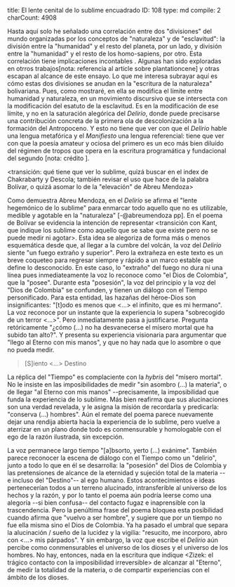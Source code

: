 title:          El lente cenital de lo sublime encuadrado
ID:             108
type:           md
compile:        2
charCount:      4908


Hasta aquí solo he señalado una correlación entre dos "divisiones" del mundo organizadas por los conceptos de "naturaleza" y de "esclavitud": la división entre la "humanidad" y el resto del planeta, por un lado, y división entre la "humanidad" y el resto de los homo-sapiens, por otro. Esta correlación tiene implicaciones incontables . Algunas han sido exploradas en otrros trabajos[nota: referencia al article sobre plantationcene] y  otras escapan al alcance de este ensayo. Lo que me interesa subrayar aquí es cómo estas dos divisiones se anudan en la "escritura de la naturaleza" bolivariana. Pues, como mostraré, en ella se modifica el límite entre humanidad y naturaleza, en un movimiento discursivo que se intersecta con la modificación del esatuto de la esclavitud. Es en la modificación de ese límite, y no  en la saturación alegórica del *Delirio*, donde puede precisarse una contribución concreta de la primera ola de descolonización a la formación del Antropoceno. Y esto no tiene que ver con que el *Delirio* hable una lengua metafórica y el *Manifiesto* una lengua referencial: tiene que ver con que la poesía amateur y ociosa del primero es un eco más bien diluído del régimen de tropos que opera en la escritura programática y fundacional del segundo [nota: crédito <al pana de NeMLA>]. 

<transición: qué tiene que ver lo sublime, quizá buscar en el index de Chakrabarty y Descola; también revisar el uso que hace de la palabra Bolívar, o quizá asomar lo de la "elevación" de Abreu Mendoza>

Como demuestra Abreu Mendoza, en el *Delirio* se afirma el "lente hegemónico de lo sublime" para enmarcar todo aquello que no es utilizable, medible y agotable en la "naturaleza" [-@abreumendoza pp]. En el poema de Bolívar se evidencia la intención de representar <transición con Kant, que indique los sublime como aquello que se sabe que existe pero no se puede medir ni agotar>. Esta idea se alegoriza de forma más o menos esquemática desde que, al llegar a la cumbre del volcán, la voz del *Delirio* siente "un fuego extraño y superior". Pero la extrañeza en este texto es un breve coqueteo para regresar siempre y rápido a un marco estable que define lo desconocido. En este caso, lo "extraño" del fuego no dura ni una línea pues inmediateamente la voz lo reconoce como "el Dios de Colombia", que la "posee". Durante esta "posesión", la voz del principio y la voz del "Dios de Colombia" se confunden, y tienen un diálogo con el Tiempo personificado. Para esta entidad, las hazañas del héroe-Dios son insignificantes: "[t]odo es menos que <...> el infinito, que es mi hermano". La voz reconoce por un instante que la experiencia lo supera "sobrecogido de un terror <...>". Pero inmediatamente pasa a justificarse. Pregunta retóricamente "¿cómo (...) no ha desvanecerse el mísero mortal que ha subido tan alto?". Y presenta su experiencia visionaria para argumentar que "llego al Eterno con mis manos", y que no hay nada que lo asombre o que no pueda medir.

>[S]iento <...> Destino

La réplica del "Tiempo" es complaciente con la *hybris* del "mísero mortal". No le insiste en las imposibilidades de medir "sin asombro (...) la materia", o de llegar "al Eterno con mis manos" --precisamente, la imposibilidad que funda la experiencia de lo sublime. Más bien reafirma que sus alucinaciones son una verdad revelada, y le asigna la misión de recordarla y predicarla: "conserva (...) hombres". Aún el remate del poema parece nuevamente dejar una rendija abierta hacia la experiencia de lo sublime, pero vuelve a aterrizar en un plano donde todo es conmensurable y homologable con el ego de la razón ilustrada, sin excepción. 

La voz permanece largo tiempo "[a]bsorto, yerto (...) exánime". También parece reconocer la escena de diálogo con el Tiempo como un "delirio", junto a todo lo que en él se desarrolla: la "posesión" del Dios de Colombia y las pretensiones de alcance de la eternidad y sujeción total de la materia --e incluso del "Destino"-- al ego humano. Estos acontecimientos e ideas pertenecerían todos a un terreno alucinado, intransferible al universo de los hechos y la razón, y por lo tanto el poema aún podría leerse como una alegoría --si bien confusa-- del contacto fugaz e inaprensible con la trascendencia. Pero la penúltima frase del poema bloquea esta posibilidad cuando afirma que "vuelvo a ser hombre", y sugiere que por un tiempo no fue ella misma sino el Dios de Colombia. Ya ha pasado el umbral que separa la alucinación / sueño de la lucidez y la vigilia: "resucito, me incorporo, abro con <...> mis párpados". Y sin embargo, la voz que escribe el *Delirio* aún percibe como conmensurables el universo de los dioses y el universo de los hombres. No hay, entonces, nada en la escritura que indique <Zizek: el trágico contacto con la imposibilidad irreversible> de alcanzar al "Eterno", de medir la totalidad de la materia, o de compartir experiencias con el ámbito de los dioses. 